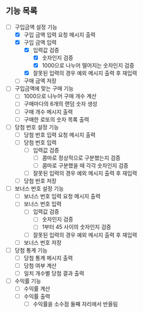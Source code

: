 ## 기능 목록

- [ ] 구입금액 설정 기능
    - [x] 구입 금액 입력 요청 메시지 출력
    - [x] 구입 금액 입력
        - [x] 입력값 검증
            - [x] 숫자인지 검증
            - [x] 1000으로 나누어 떨어지는 숫자인지 검증
        - [x] 잘못된 입력의 경우 예외 메시지 출력 후 재입력
    - [ ] 구매 금액 저장
- [ ] 구입금액에 맞는 구매 기능
    - [ ] 1000으로 나누어 구매 개수 계산
    - [ ] 구매마다의 6개의 랜덤 숫자 생성
    - [ ] 구매 개수 메시지 출력
    - [ ] 구매한 로또의 숫자 목록 출력
- [ ] 당첨 번호 설정 기능
    - [ ] 당첨 번호 입력 요청 메시지 출력
    - [ ] 당첨 번호 입력
        - [ ] 입력값 검증
            - [ ] 콤마로 정상적으로 구분했는지 검증
            - [ ] 콤마로 구분했을 때 각각 숫자인지 검증
        - [ ] 잘못된 입력의 경우 예외 메시지 출력 후 재입력
    - [ ] 당첨 번호 저장
- [ ] 보너스 번호 설정 기능
    - [ ] 보너스 번호 입력 요청 메시지 출력
    - [ ] 보너스 번호 입력
        - [ ] 입력값 검증
            - [ ] 숫자인지 검증
            - [ ] 1부터 45 사이의 숫자인지 검증
        - [ ] 잘못된 입력의 경우 예외 메시지 출력 후 재입력
    - [ ] 보너스 번호 저장
- [ ] 당첨 통계 기능
    - [ ] 당첨 통계 메시지 출력
    - [ ] 당첨 여부 계산
    - [ ] 일치 개수별 당첨 결과 출력
- [ ] 수익률 기능
    - [ ] 수익률 계산
    - [ ] 수익률 출력
        - [ ] 수익률을 소수점 둘째 자리에서 반올림
